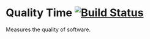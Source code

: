# Quality Time [![Build Status](https://travis-ci.org/jeroenpeeters/quality-time.svg?branch=master)](https://travis-ci.org/jeroenpeeters/quality-time)

Measures the quality of software.
